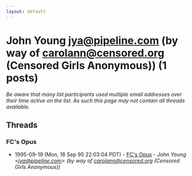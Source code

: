 ```yaml
---
layout: default
---
```


# John Young <jya@pipeline.com> (by way of carolann@censored.org (Censored Girls Anonymous)) (1 posts)

_Be aware that many list participants used multiple email addresses over their time active on the list. As such this page may not contain all threads available._

## Threads

### FC's Opus
+ 1995-09-19 (Mon, 18 Sep 95 22:03:04 PDT) - [FC's Opus](/archive/1995/09/9b2dcc57b8560c9ab688c51addd4d23259cf596ac3b45358770123d634765b6c) - _John Young \<jya@pipeline.com\> (by way of carolann@censored.org (Censored Girls Anonymous))_

